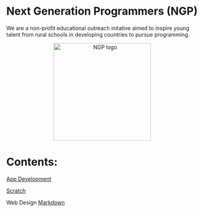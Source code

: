 # Next Generation Programmers (NGP) 

We are a non-profit educational outreach initative 
aimed to inspire young talent from rural schools in developing countries to pursue programming.

<p align="center"> 
  <img src="https://github.com/torgyn/nextgenprog/blob/main/ngpLogo.png?raw=true" alt="NGP logo" width="256">
</p> 


# Contents:
[App Development](/nextgenprog/app_development/)

[Scratch](/nextgenprog/scratch/)

Web Design
[Markdown](/nextgenprog/web_design/markdown)

